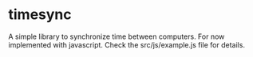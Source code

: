 timesync
========

A simple library to synchronize time between computers. For now implemented with javascript. Check the src/js/example.js
file for details.



  